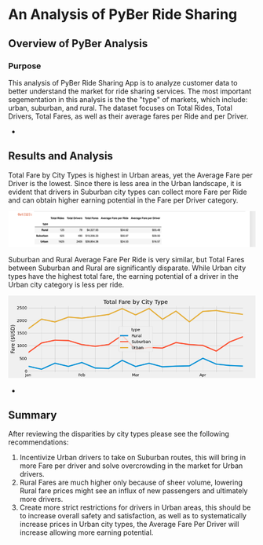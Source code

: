 # An Analysis of PyBer Ride Sharing 

## Overview of PyBer Analysis

### Purpose
This analysis of PyBer Ride Sharing App is to analyze customer data to better understand the market for ride sharing services.   The most important segementation in this analysis is the the "type" of markets, which include: urban, suburban, and rural. The dataset focuses on Total Rides, Total Drivers, Total Fares, as well as their average fares per Ride and per Driver. 

-

## Results and Analysis 


Total Fare by City Types is highest in Urban areas, yet the Average Fare per Driver is the lowest. Since there is less area in the Urban landscape, it is evident that drivers in Suburban city types can collect more Fare per Ride and can obtain higher earning potential in the Fare per Driver category. 

![Summary Dataframe](https://github.com/MoKmo176/PyBer_Analysis/blob/d268591ed6f2c000de0c1c6c71d187de13125029/READMEimages/Summary%20Data%20Frame.png)



Suburban and Rural Average Fare Per Ride is very similar, but Total Fares between Suburban and Rural are significantly disparate. While Urban city types have the highest total fare, the earning potential of a driver in the Urban city category is less per ride.

![Total Fare by City Type](https://github.com/MoKmo176/PyBer_Analysis/blob/2340aa4ee9d29dd02fc7021a90a65c9129858345/analysis/PyBer_fare_summary.png)



-


## Summary

After reviewing the disparities by city types please see the following recommendations: 

1. Incentivize Urban drivers to take on Suburban routes, this will bring in more Fare per driver and solve overcrowding in the market for Urban drivers. 
2. Rural Fares are much higher only because of sheer volume, lowering Rural fare prices might see an influx of new passengers and ultimately more drivers. 
3. Create more strict restrictions for drivers in Urban areas, this should be to increase overall safety and satisfaction, as well as to systematically increase prices in Urban city types, the Average Fare Per Driver will increase allowing more earning potential. 